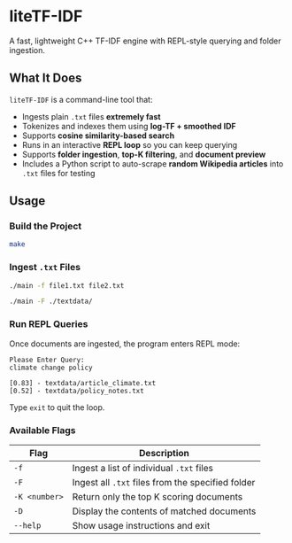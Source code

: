 # liteTF-IDF

A fast, lightweight C++ TF-IDF engine with REPL-style querying and folder ingestion.

## What It Does

`liteTF-IDF` is a command-line tool that:
- Ingests plain `.txt` files **extremely fast**
- Tokenizes and indexes them using **log-TF + smoothed IDF**
- Supports **cosine similarity-based search**
- Runs in an interactive **REPL loop** so you can keep querying
- Supports **folder ingestion**, **top-K filtering**, and **document preview**
- Includes a Python script to auto-scrape **random Wikipedia articles** into `.txt` files for testing

## Usage 

### Build the Project

```bash
make
```

### Ingest `.txt` Files

```bash
./main -f file1.txt file2.txt
```

```bash
./main -F ./textdata/
```

### Run REPL Queries
Once documents are ingested, the program enters REPL mode:
```text
Please Enter Query:
climate change policy

[0.83] - textdata/article_climate.txt
[0.52] - textdata/policy_notes.txt
```
Type ```exit``` to quit the loop.

### Available Flags


| Flag         | Description                                                  |
|--------------|--------------------------------------------------------------|
| `-f`         | Ingest a list of individual `.txt` files                     |
| `-F`         | Ingest all `.txt` files from the specified folder            |
| `-K <number>`| Return only the top K scoring documents                      |
| `-D`         | Display the contents of matched documents                    |
| `--help`     | Show usage instructions and exit                             |
